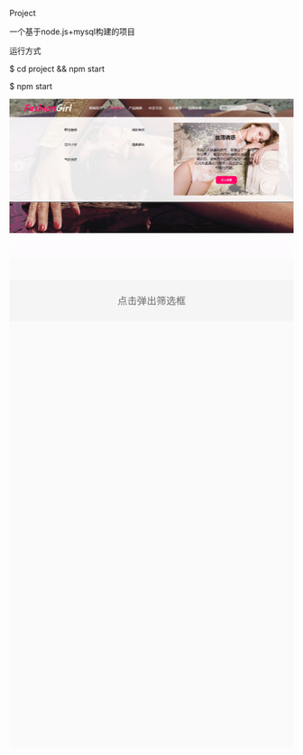 Project

一个基于node.js+mysql构建的项目

运行方式

$ cd project && npm start

$ npm start

![image](https://github.com/1453925044/Project/blob/master/static/img/index.png)

![image](https://github.com/872822645/danxuankuangDemo/blob/master/1.jpg)

